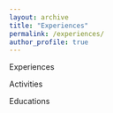 ```yaml
---
layout: archive
title: "Experiences"
permalink: /experiences/
author_profile: true
---
```


Experiences



Activities


Educations





